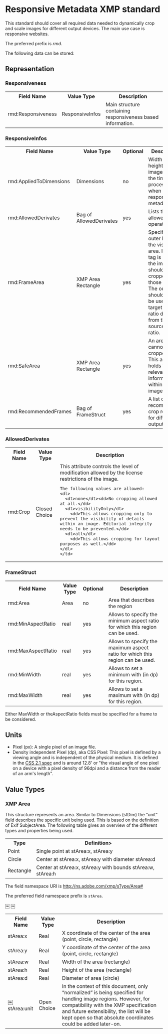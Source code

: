 Responsive Metadata XMP standard
================================

This standard should cover all required data needed to dynamically crop
and scale images for different output devices. The main use case is responsive
websites.

The preferred prefix is *rmd*.

The following data can be stored:

## Representation

### Responsiveness
<table>
  <tr><th>Field Name</th><th>Value Type</th><th>Description</th></tr>
  <tr><td>rmd:Responsiveness</td><td>ResponsiveInfos</td>
    <td>Main structure containing responsiveness based information.</td>
  </tr>
</table>


### ResponsiveInfos
<table>
  <tr><th>Field Name</th><th>Value Type</th>
    <th>Optional</th><th>Description</th>
  </tr>
  <tr><td>rmd:AppliedToDimensions</td><td>Dimensions</td><td>no</td>
    <td>Width and height of the image (px) at the time of processing when storing responsive metadata.</td>
  </tr>
  <tr><td>rmd:AllowedDerivates</td><td>Bag of AllowedDerivates</td><td>yes</td>
    <td>Lists the allowed operations.</td>
  </tr>
  <tr><td>rmd:FrameArea</td><td>XMP Area Rectangle</td><td>yes</td>
    <td>Specifies the outer limits of the visible area. If this tag is present, the image should be cropped to those values. The outer part should only be used if the target aspect ratio differs from the source aspect ratio.
  <tr><td>rmd:SafeArea</td><td>XMP Area Rectangle</td><td>yes</td>
    <td>An area that cannot be cropped into. This area holds the relevant information within the image.</td>
  </tr>
  <tr><td>rmd:RecommendedFrames</td><td>Bag of FrameStruct</td><td>yes</td>
    <td>A list of recommended crop regions for different output sizes</td>
</table>

### AllowedDerivates
<table>
  <tr><th>Field Name</th><th>Value Type</th><th>Description</th></tr>
  <tr><td>rmd:Crop</td><td>Closed Choice</td>
    <td>This attribute controls the level of modification allowed by the license restrictions of the image.<br>

    The following values are allowed:
    <dl>
      <dt>none</dt><dd>No cropping allowed at all.</dd>
      <dt>visibilityOnly</dt>
        <dd>This allows cropping only to prevent the visibility of details within an image. Editorial integrity needs to be prevented.</dd>
      <dt>all</dt>
        <dd>This allows cropping for layout purposes as well.</dd>
    </dl>
    </td>
  </tr>
</table>

### FrameStruct
<table>
<tr><th>Field Name</th><th>Value Type</th>
  <th>Optional</th><th>Description</th>
</tr>
<tr><td>rmd:Area</td><td>Area</td><td>no</td>
  <td>Area that describes the region</td>
</tr>
<tr><td>rmd:MinAspectRatio</td><td>real</td><td>yes</td>
  <td>Allows to specify the minimum aspect ratio for which this region can be used.</td>
</tr>
<tr><td>rmd:MaxAspectRatio</td><td>real</td><td>yes</td>
  <td>Allows to specify the maximum aspect ratio for which this region can be used.</td>
</tr>
<tr><td>rmd:MinWidth</td><td>real</td><td>yes</td>
  <td>Allows to set a minimum with (in dp) for this region.</td>
</tr>
<tr><td>rmd:MaxWidth</td><td>real</td><td>yes</td>
  <td>Allows to set a maximum with (in dp) for this region.</td>
</tr>
</table>

Either MaxWidth or theAspectRatio fields must be specified for a frame to be considered.

## Units
  - Pixel (px): A single pixel of an image file.
  - Density independent Pixel (dp), aka CSS Pixel: This pixel is defined by a viewing angle and is independent of the physical medium. It is defined in the
  [CSS 2.1 spec](http://www.w3.org/TR/2011/REC-CSS2-20110607/syndata.html#length-units) and is around 12.8' or "the visual angle of one pixel on a device with a pixel density of 96dpi and a distance from the reader of an arm's length".


## Value Types

### XMP Area
This structure represents an area. Similar to Dimensions (stDim) the “unit” field describes the specific unit being used. This is based on the definition of Exif SubjectArea. The following table gives an overview of the different types and properties being used.

<table>
  <tr><th>Type</th><th>Definition></th></tr>
  <tr><td>Point</td><td>Single point at stArea:x, stArea:y</td>
  <tr><td>Circle</td><td>Center at stArea:x, stArea:y with diameter stArea:d</td></tr>
  <tr><td>Rectangle</td><td>Center at stArea:x, stArea:y with bounds stArea:w, stArea:h</td>
</table>

The field namespace URI is http://ns.adobe.com/xmp/sType/Area#

The preferred field namespace prefix is `stArea`.

<table>
  <tr><th>Field Name</th><th>Value Type</th><th>Description</th></tr>
  <tr><td>stArea:x</td><td>Real</td>
  <td>X coordinate of the center of the area (point, circle, rectangle)</td></tr>
  <tr><td>stArea:y</td><td>Real</td>
  <td>Y coordinate of the center of the area (point, circle, rectangle)</td></tr>
  <tr><td>stArea:w</td><td>Real</td><td>Width of the area (rectangle)</td></tr>
  <tr><td>stArea:h</td><td>Real</td><td>Height of the area (rectangle)</td></tr>
  <tr><td>stArea:d</td><td>Real</td><td>Diameter of area (circle)</td></tr>
  <tr><td>￼stArea:unit</td>￼<td>Open Choice</td>
  ￼<td>In the context of this document, only “normalized” is being specified for handling image regions.
  However, for compatibility with the XMP specification and future extensibility, the list will be kept open so that absolute coordinates could be added later-on.</td></tr>
</table>
